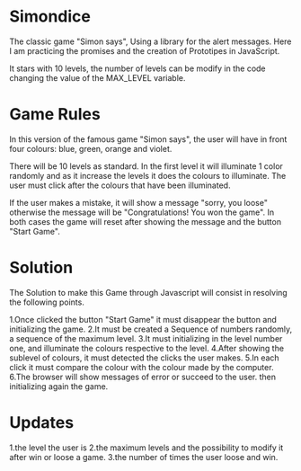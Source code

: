 # Simondice

The classic game "Simon says", Using a library for the alert messages.
Here I am practicing the promises and the creation of Prototipes in JavaScript.

It stars with 10 levels, the number of levels can be modify in the code changing the value of the MAX_LEVEL variable.

# Game Rules

In this version of the famous game "Simon says", the user will have in front four colours:
blue, green, orange and violet.

There will be 10 levels as standard. In the first level it will illuminate 1 color randomly and as it increase the levels it does the colours to illuminate. The user must click after the colours that have been illuminated.

If the user makes a mistake, it will show a message "sorry, you loose" otherwise the message will be "Congratulations! You won the game". In both cases the game will reset after showing the message and the button "Start Game".

# Solution

The Solution to make this Game through Javascript will consist in resolving the following points.

1.Once clicked the button "Start Game" it must disappear the button and initializing the game.
2.It must be created a Sequence of numbers randomly, a sequence of the maximum level.
3.It must initializing in the level number one, and illuminate the colours respective to the level.
4.After showing the sublevel of colours, it must detected the clicks the user makes.
5.In each click it must compare the colour with the colour made by the computer.
6.The browser will show messages of error or succeed to the user. then initializing again the game.

# Updates

 1.the level the user is 
 2.the maximum levels and the possibility to modify it after win or loose a game.
 3.the number of times the user loose and win.